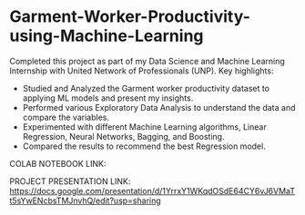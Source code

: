 # Garment-Worker-Productivity-using-Machine-Learning
Completed this project as part of my Data Science and Machine Learning Internship with United Network of Professionals (UNP).
Key highlights:
- Studied and Analyzed the Garment worker productivity dataset to applying ML models and present my insights. 
- Performed various Exploratory Data Analysis to understand the data and compare the variables.
- Experimented with different Machine Learning algorithms, Linear Regression, Neural Networks, Bagging, and Boosting.
- Compared the results to recommend the best Regression model. 

COLAB NOTEBOOK LINK:


PROJECT PRESENTATION LINK: 
https://docs.google.com/presentation/d/1YrrxY1WKqdOSdE64CY6vJ6VMaTt5sYwENcbsTMJnvhQ/edit?usp=sharing
